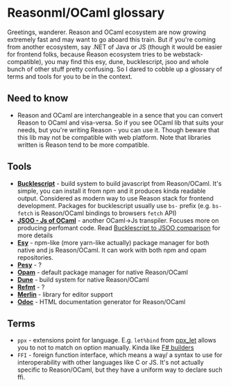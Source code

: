 # Reasonml/OCaml glossary

Greetings, wanderer. Reason and OCaml ecosystem are now growing extremely fast and may want to go aboard this train. But if you're coming from another ecosystem, say .NET of Java or JS (though it would be easier for frontend folks, because Reason ecosystem tries to be webstack-compatible), you may find this esy, dune, bucklescript, jsoo and whole bunch of other stuff pretty confusing. So I dared to cobble up a glossary of terms and tools for you to be in the context.

## Need to know

* Reason and OCaml are interchangeable in a sence that you can convert Reason to OCaml and visa-versa. So if you see OCaml lib that suits your needs, but you're writing Reason - you can use it. Though beware that this lib may not be compatible with web platform.  Note that libraries written is Reason tend to be more compatible.

## Tools

* [**Bucklescript**](https://bucklescript.github.io/) - build system to build javascript from Reason/OCaml. It's simple, you can install it from npm and it produces kinda readable output. Considered as modern way to use Reason stack for frontend development. Packages for bucklescript usually use `bs-` prefix (e.g. `bs-fetch` is Reason/OCaml bindings to browsers `fetch` API)
* [**JSOO - Js of OCaml**](https://github.com/ocsigen/js_of_ocaml) - another OCaml->Js transpiler. Focuses more on producing perfomant code. Read [Bucklescript to JSOO comparison](https://bucklescript.github.io/docs/en/comparison-to-jsoo) for more details
* [**Esy**](https://esy.sh/) - npm-like (more yarn-like actually) package manager for both native and js Reason/OCaml. It can work with both npm and opam repositories.
* [**Pesy**](https://github.com/esy/pesy) - ?
* [**Opam**](https://opam.ocaml.org/) - default package manager for native Reason/OCaml
* [**Dune**](https://github.com/ocaml/dune) - build system for native Reason/OCaml
* [**Refmt**](https://github.com/polydawn/refmt) - ?
* [**Merlin**](https://github.com/ocaml/merlin) - library for editor support
* [**Odoc**](https://www.reason-association.org/projects/odoc/) - HTML documentation generator for Reason/OCaml

## Terms

* `ppx` - extensions point for language. E.g. `let%bind` from [ppx_let](https://github.com/janestreet/ppx_let) allows you to not to match on option manually. Kinda like [F# builders](https://docs.microsoft.com/en-us/dotnet/fsharp/language-reference/computation-expressions)
* `FFI` - foreign function interface, which means a way/ a syntax to use for interoperability with other languages like C or JS. It's not actually specific to Reason/OCaml, but they have a uniform way to declare such ffi.
